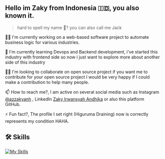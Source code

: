 
## Hello im Zaky from Indonesia 🇮🇩, you also known it. 

> hard to spell my name 🤔? you can also call me Jack

👩‍💻 I'm currently working on a web-based software project to automate business logic for various industries.

🧠 I'm currently learning Devops and Backend development, i've started this industry with frontend side so now i just want to explore more about another side of this industry

👯‍♀️ I'm looking to collaborate on open source project if you want me to contribute for your open source project I would be very happy if I could make a contribution to help many people. 

📫 How to reach me?, I am active on several social media such as Instagram [@azzakyanh](https://www.instagram.com/azzakyanh/)
, LinkedIn [Zaky Irwansyah Andhika](https://www.linkedin.com/in/zakyirwansyahandhika/) or also this platform GitHub.

⚡️ Fun fact?, The profile I set right (Higuruma Draining) now is correctly represents my condition HAHA. 


## 🛠 Skills
[![My Skills](https://skillicons.dev/icons?i=js,ts,react,expressjs,nextjs,nodejs,nestjs,git,bash,mysql,mui,tailwind,prisma,linux,github,firebase&theme=dark)](https://skillicons.dev)



